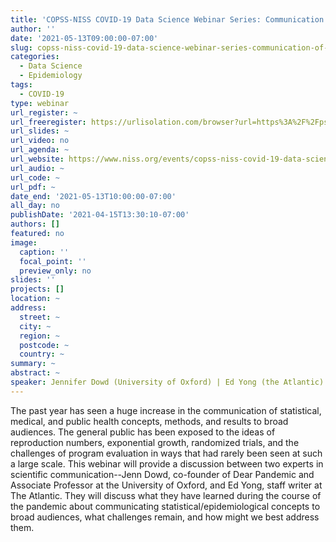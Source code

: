 ```yaml
---
title: 'COPSS-NISS COVID-19 Data Science Webinar Series: Communication of Statistical and Epidemiologic Concepts to Broad Audiences'
author: ''
date: '2021-05-13T09:00:00-07:00'
slug: copss-niss-covid-19-data-science-webinar-series-communication-of-statistical-and-epidemiologic-concepts-to-broad-audiences
categories:
  - Data Science
  - Epidemiology
tags:
  - COVID-19
type: webinar
url_register: ~
url_freeregister: https://urlisolation.com/browser?url=https%3A%2F%2Fpsu.zoom.us%2Fwebinar%2Fregister%2FWN_hWAifm87S62wwlOSzp-9YQ&traceToken=1618518408;gilead_hosted;https:/niss.us11.list-manage.com&clickId=4B7B1BA5-D6DE-40EA-8E61-2FC5AC5A1965
url_slides: ~
url_video: no
url_agenda: ~
url_website: https://www.niss.org/events/copss-niss-covid-19-data-science-webinar-series-7
url_audio: ~
url_code: ~
url_pdf: ~
date_end: '2021-05-13T10:00:00-07:00'
all_day: no
publishDate: '2021-04-15T13:30:10-07:00'
authors: []
featured: no
image:
  caption: ''
  focal_point: ''
  preview_only: no
slides: ''
projects: []
location: ~
address:
  street: ~
  city: ~
  region: ~
  postcode: ~
  country: ~
summary: ~
abstract: ~
speaker: Jennifer Dowd (University of Oxford) | Ed Yong (the Atlantic)
---
```

<!--more-->
The past year has seen a huge increase in the communication of statistical, medical, and public health concepts, methods, and results to broad audiences.  The general public has been exposed to the ideas of reproduction numbers, exponential growth, randomized trials, and the challenges of program evaluation in ways that had rarely been seen at such a large scale.  This webinar will provide a discussion between two experts in scientific communication--Jenn Dowd, co-founder of Dear Pandemic and Associate Professor at the University of Oxford, and Ed Yong, staff writer at The Atlantic. They will discuss what they have learned during the course of the pandemic about communicating statistical/epidemiological concepts to broad audiences, what challenges remain, and how might we best address them.